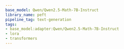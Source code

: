 ```yaml
---
base_model: Qwen/Qwen2.5-Math-7B-Instruct
library_name: peft
pipeline_tag: text-generation
tags:
- base_model:adapter:Qwen/Qwen2.5-Math-7B-Instruct
- lora
- transformers
---
```

